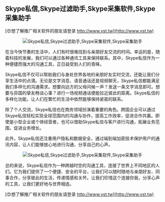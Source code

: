 ## **Skype私信,Skype过滤助手,Skype采集软件,Skype采集助手**

[😍想了解推广相关软件的朋友请登录 http://www.vst.tw](http://www.vst.tw)

 <center><img src="https://vst.tw/MP4/tuiguang/png/0.png" alt="Skype私信,Skype过滤助手,Skype采集软件,Skype采集助手"></center>

在当今快节奏的生活中，人们有时很难找到与亲朋好友交流的时间。幸运的是，随着科技的发展，我们可以通过各种通讯工具来保持联系。其中，Skype私信作为一种便捷而强大的沟通工具，正日益受到人们的青睐。

Skype私信不仅可以帮助我们与身处世界各地的亲朋好友实时交流，还能让我们分享生活中的点滴。无论是文字消息、语音通话还是视频聊天，Skype私信都能满足我们多样化的沟通需求。想要向远方的父母问候一声？发送一条文字消息即可。想要与异国的挚友畅谈心事？进行一场视频通话便能拉近彼此的距离。Skype私信的多样化功能，让人们在繁忙的生活中依然能够保持紧密的联系。

除了个人交流，Skype私信也在商务领域扮演着重要的角色。跨国企业可以通过Skype私信轻松实现全球范围内的沟通与协作，提高工作效率，促进合作共赢。即使是小型企业或个体经营者，也可以借助Skype私信与客户进行沟通，拓展业务范围，促进业务增长。

此外，Skype私信还注重用户隐私和数据安全，通过端到端加密技术保护用户的通讯内容，让人们能够放心地进行沟通，分享自己的心声。

 <center><img src="https://vst.tw/MP4/tuiguang/png/4.png" alt="Skype私信,Skype过滤助手,Skype采集软件,Skype采集助手"></center>

总的来说，Skype私信作为一种跨越时空的沟通工具，连接了世界上不同地区的人们。它为我们提供了一个便捷、安全的平台，让我们可以随时随地与亲朋好友、同事合作，分享彼此的生活，传递情感和关怀。让我们珍惜这个连接你我，分享心声的工具，让我们更好地与世界相连。

[😍想了解推广相关软件的朋友请登录 http://www.vst.tw](http://www.vst.tw)



